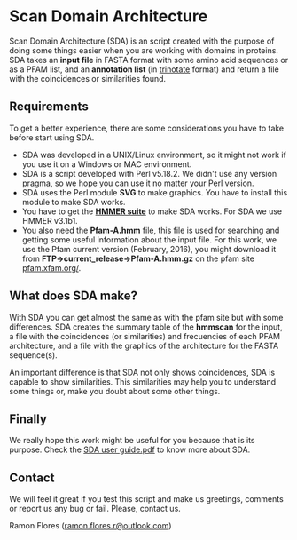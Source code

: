 # Scan Domain Architecture

Scan Domain Architecture (SDA) is an script created with the purpose of doing some things easier when you are working with domains in proteins. SDA takes an **input file** in FASTA format with some amino acid sequences or as a PFAM list, and an **annotation list** (in [trinotate][1] format) and return a file with the coincidences or similarities found.


## Requirements
To get a better experience, there are some considerations you have to take before start using SDA.

* SDA was developed in a UNIX/Linux environment, so it might not work if you use it on a Windows or MAC environment.
* SDA is a script developed with Perl v5.18.2. We didn't use any version pragma, so we hope you can use it no matter your Perl  version.
* SDA uses the Perl module **SVG** to make graphics. You have to install this module to make SDA works.
* You have to get the [**HMMER suite**][2] to make SDA works. For SDA we use HMMER v3.1b1.
* You also need the **Pfam-A.hmm** file, this file is used for searching and getting some useful information about the input file. For this work, we use the Pfam current version (February, 2016), you might download it from **FTP->current_release->Pfam-A.hmm.gz** on the pfam site [pfam.xfam.org/][3].


## What does SDA make?
With SDA you can get almost the same as with the pfam site but with some differences. SDA creates the summary table of the **hmmscan** for the input, a file with the coincidences (or similarities) and frecuencies of each PFAM architecture, and a file with the graphics of the architecture for the FASTA sequence(s).

An important difference is that SDA not only shows coincidences, SDA is capable to show similarities. This similarities may help you to understand some things or, make you doubt about some other things.


## Finally
We really hope this work might be useful for you because that is its purpose. Check the [SDA user guide.pdf](https://github.com/ramonflores/SDA/blob/master/SDA.user.guide.pdf) to know more about SDA.


## Contact
We will feel it great if you test this script and make us greetings, comments or report us any bug or fail. Please, contact us.

Ramon Flores (ramon.flores.r@outlook.com)

[1]: http://trinotate.github.io/
[2]: http://hmmer.org/
[3]: http://pfam.xfam.org/

